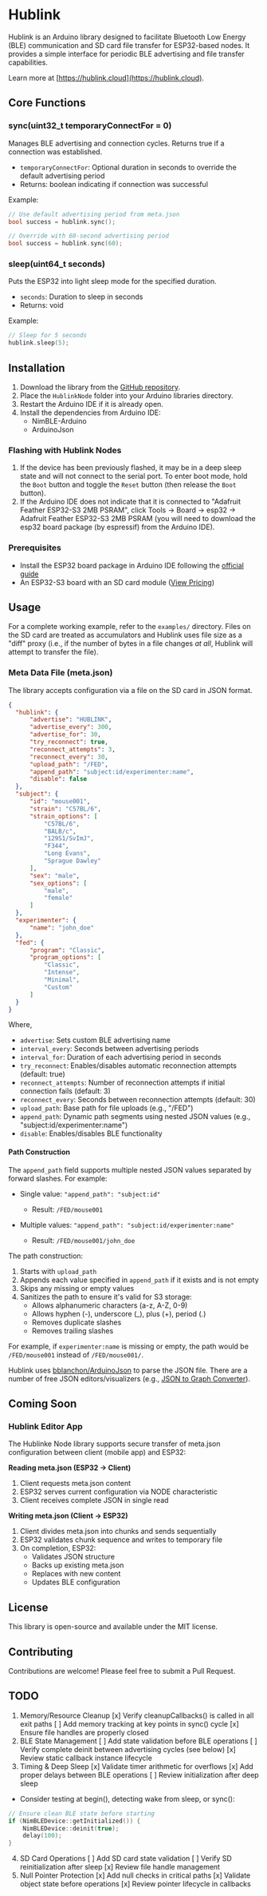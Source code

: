# Hublink

Hublink is an Arduino library designed to facilitate Bluetooth Low Energy (BLE) communication and SD card file transfer for ESP32-based nodes. It provides a simple interface for periodic BLE advertising and file transfer capabilities.

Learn more at [https://hublink.cloud](https://hublink.cloud).

## Core Functions
### sync(uint32_t temporaryConnectFor = 0)
Manages BLE advertising and connection cycles. Returns true if a connection was established.
- `temporaryConnectFor`: Optional duration in seconds to override the default advertising period
- Returns: boolean indicating if connection was successful

Example:
```cpp
// Use default advertising period from meta.json
bool success = hublink.sync();

// Override with 60-second advertising period
bool success = hublink.sync(60);
```

### sleep(uint64_t seconds)
Puts the ESP32 into light sleep mode for the specified duration.
- `seconds`: Duration to sleep in seconds
- Returns: void

Example:
```cpp
// Sleep for 5 seconds
hublink.sleep(5);
```

## Installation
1. Download the library from the [GitHub repository](https://github.com/Neurotech-Hub/HublinkNode).
2. Place the `HublinkNode` folder into your Arduino libraries directory.
3. Restart the Arduino IDE if it is already open.
4. Install the dependencies from Arduino IDE:
   - NimBLE-Arduino
   - ArduinoJson

### Flashing with Hublink Nodes
1. If the device has been previously flashed, it may be in a deep sleep state and will not connect to the serial port. To enter boot mode, hold the `Boot` button and toggle the `Reset` button (then release the `Boot` button).
2. If the Arduino IDE does not indicate that it is connected to "Adafruit Feather ESP32-S3 2MB PSRAM", click Tools -> Board -> esp32 -> Adafruit Feather ESP32-S3 2MB PSRAM (you will need to download the esp32 board package (by espressif) from the Arduino IDE).

### Prerequisites
- Install the ESP32 board package in Arduino IDE following the [official guide](https://docs.espressif.com/projects/arduino-esp32/en/latest/installing.html)
- An ESP32-S3 board with an SD card module ([View Pricing](https://hublink.cloud/pricing))

## Usage
For a complete working example, refer to the `examples/` directory. Files on the SD card are treated as accumulators and Hublink uses file size as a "diff" proxy (i.e., if the number of bytes in a file changes _at all_, Hublink will attempt to transfer the file).

### Meta Data File (meta.json)
The library accepts configuration via a file on the SD card in JSON format.

```json
{
  "hublink": {
      "advertise": "HUBLINK",
      "advertise_every": 300,
      "advertise_for": 30,
      "try_reconnect": true,
      "reconnect_attempts": 3,
      "reconnect_every": 30,
      "upload_path": "/FED",
      "append_path": "subject:id/experimenter:name",
      "disable": false
  },
  "subject": {
      "id": "mouse001",
      "strain": "C57BL/6",
      "strain_options": [
          "C57BL/6",
          "BALB/c",
          "129S1/SvImJ",
          "F344",
          "Long Evans",
          "Sprague Dawley"
      ],
      "sex": "male",
      "sex_options": [
          "male",
          "female"
      ]
  },
  "experimenter": {
      "name": "john_doe"
  },
  "fed": {
      "program": "Classic",
      "program_options": [
          "Classic",
          "Intense",
          "Minimal",
          "Custom"
      ]
  }
}
```

Where,
- `advertise`: Sets custom BLE advertising name
- `interval_every`: Seconds between advertising periods
- `interval_for`: Duration of each advertising period in seconds
- `try_reconnect`: Enables/disables automatic reconnection attempts (default: true)
- `reconnect_attempts`: Number of reconnection attempts if initial connection fails (default: 3)
- `reconnect_every`: Seconds between reconnection attempts (default: 30)
- `upload_path`: Base path for file uploads (e.g., "/FED")
- `append_path`: Dynamic path segments using nested JSON values (e.g., "subject:id/experimenter:name")
- `disable`: Enables/disables BLE functionality

#### Path Construction
The `append_path` field supports multiple nested JSON values separated by forward slashes. For example:

- Single value: `"append_path": "subject:id"`
  - Result: `/FED/mouse001`

- Multiple values: `"append_path": "subject:id/experimenter:name"`
  - Result: `/FED/mouse001/john_doe`

The path construction:
1. Starts with `upload_path`
2. Appends each value specified in `append_path` if it exists and is not empty
3. Skips any missing or empty values
4. Sanitizes the path to ensure it's valid for S3 storage:
   - Allows alphanumeric characters (a-z, A-Z, 0-9)
   - Allows hyphen (-), underscore (_), plus (+), period (.)
   - Removes duplicate slashes
   - Removes trailing slashes

For example, if `experimenter:name` is missing or empty, the path would be `/FED/mouse001` instead of `/FED/mouse001/`.

Hublink uses [bblanchon/ArduinoJson](https://github.com/bblanchon/ArduinoJson) to parse the JSON file. There are a number of free JSON editors/visualizers (e.g., [JSON to Graph Converter](https://jsonviewer.tools/editor)).

## Coming Soon

### Hublink Editor App
The Hublinke Node library supports secure transfer of meta.json configuration between client (mobile app) and ESP32:

**Reading meta.json (ESP32 → Client)**
1. Client requests meta.json content
2. ESP32 serves current configuration via NODE characteristic
3. Client receives complete JSON in single read

**Writing meta.json (Client → ESP32)**
1. Client divides meta.json into chunks and sends sequentially
2. ESP32 validates chunk sequence and writes to temporary file
3. On completion, ESP32:
   - Validates JSON structure
   - Backs up existing meta.json
   - Replaces with new content
   - Updates BLE configuration

## License
This library is open-source and available under the MIT license.

## Contributing
Contributions are welcome! Please feel free to submit a Pull Request.

## TODO
1. Memory/Resource Cleanup
[x] Verify cleanupCallbacks() is called in all exit paths
[ ] Add memory tracking at key points in sync() cycle
[x] Ensure file handles are properly closed
2. BLE State Management
[ ] Add state validation before BLE operations
[ ] Verify complete deinit between advertising cycles (see below)
[x] Review static callback instance lifecycle
3. Timing & Deep Sleep
[x] Validate timer arithmetic for overflows
[x] Add proper delays between BLE operations
[ ] Review initialization after deep sleep
- Consider testing at begin(), detecting wake from sleep, or sync():
```cpp
// Ensure clean BLE state before starting
if (NimBLEDevice::getInitialized()) {
    NimBLEDevice::deinit(true);
    delay(100);
}
```
4. SD Card Operations
[ ] Add SD card state validation
[ ] Verify SD reinitialization after sleep
[x] Review file handle management
5. Null Pointer Protection
[x] Add null checks in critical paths
[x] Validate object state before operations
[x] Review pointer lifecycle in callbacks